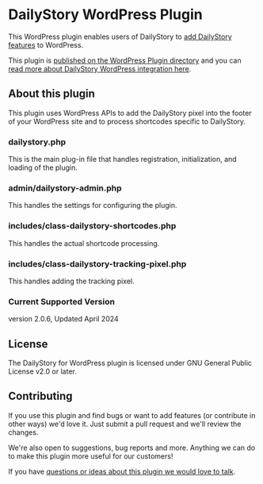 # DailyStory WordPress Plugin
This WordPress plugin enables users of DailyStory to [add DailyStory features](https://www.dailystory.com) to WordPress.

This plugin is [published on the WordPress Plugin directory](https://wordpress.org/plugins/dailystory/#description) and you can [read more about DailyStory WordPress integration here](https://www.dailystory.com/wordpress/). 

## About this plugin
This plugin uses WordPress APIs to add the DailyStory pixel into the footer of your WordPress site and to process shortcodes specific to DailyStory.

### dailystory.php
This is the main plug-in file that handles registration, initialization, and loading of the plugin.

### admin/dailystory-admin.php
This handles the settings for configuring the plugin.

### includes/class-dailystory-shortcodes.php
This handles the actual shortcode processing.

### includes/class-dailystory-tracking-pixel.php
This handles adding the tracking pixel.

### Current Supported Version
version 2.0.6, Updated April 2024

## License
The DailyStory for WordPress plugin is licensed under GNU General Public License v2.0 or later.

## Contributing
If you use this plugin and find bugs or want to add features (or contribute in other ways) we'd love it. Just submit a pull request and we'll review the changes. 

We're also open to suggestions, bug reports and more. Anything we can do to make this plugin more useful for our customers!

If you have [questions or ideas about this plugin we would love to talk](https://www.dailystory.com/contact-us).